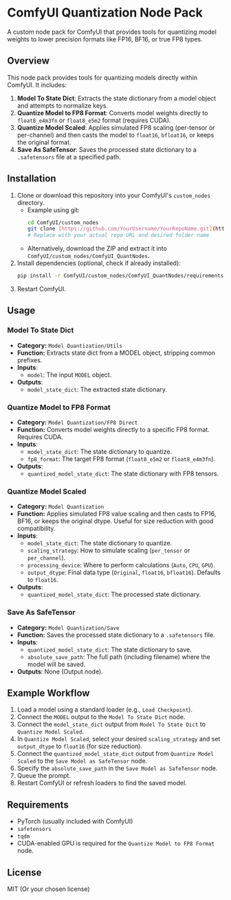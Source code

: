 # ComfyUI Quantization Node Pack

A custom node pack for ComfyUI that provides tools for quantizing model weights to lower precision formats like FP16, BF16, or true FP8 types.

## Overview

This node pack provides tools for quantizing models directly within ComfyUI. It includes:

1.  **Model To State Dict**: Extracts the state dictionary from a model object and attempts to normalize keys.
2.  **Quantize Model to FP8 Format**: Converts model weights directly to `float8_e4m3fn` or `float8_e5m2` format (requires CUDA).
3.  **Quantize Model Scaled**: Applies simulated FP8 scaling (per-tensor or per-channel) and then casts the model to `float16`, `bfloat16`, or keeps the original format.
4.  **Save As SafeTensor**: Saves the processed state dictionary to a `.safetensors` file at a specified path.

## Installation

1.  Clone or download this repository into your ComfyUI's `custom_nodes` directory.
    * Example using git:
        ```bash
        cd ComfyUI/custom_nodes
        git clone [https://github.com/YourUsername/YourRepoName.git](https://github.com/YourUsername/YourRepoName.git) ComfyUI_QuantNodes 
        # Replace with your actual repo URL and desired folder name
        ```
    * Alternatively, download the ZIP and extract it into `ComfyUI/custom_nodes/ComfyUI_QuantNodes`.
2.  Install dependencies (optional, check if already installed):
    ```bash
    pip install -r ComfyUI/custom_nodes/ComfyUI_QuantNodes/requirements.txt
    ```
3.  Restart ComfyUI.

## Usage

### Model To State Dict
* **Category:** `Model Quantization/Utils`
* **Function:** Extracts state dict from a MODEL object, stripping common prefixes.
* **Inputs**:
    * `model`: The input `MODEL` object.
* **Outputs**:
    * `model_state_dict`: The extracted state dictionary.

### Quantize Model to FP8 Format
* **Category:** `Model Quantization/FP8 Direct`
* **Function:** Converts model weights directly to a specific FP8 format. Requires CUDA.
* **Inputs**:
    * `model_state_dict`: The state dictionary to quantize.
    * `fp8_format`: The target FP8 format (`float8_e5m2` or `float8_e4m3fn`).
* **Outputs**:
    * `quantized_model_state_dict`: The state dictionary with FP8 tensors.

### Quantize Model Scaled
* **Category:** `Model Quantization`
* **Function:** Applies simulated FP8 value scaling and then casts to FP16, BF16, or keeps the original dtype. Useful for size reduction with good compatibility.
* **Inputs**:
    * `model_state_dict`: The state dictionary to quantize.
    * `scaling_strategy`: How to simulate scaling (`per_tensor` or `per_channel`).
    * `processing_device`: Where to perform calculations (`Auto`, `CPU`, `GPU`).
    * `output_dtype`: Final data type (`Original`, `float16`, `bfloat16`). Defaults to `float16`.
* **Outputs**:
    * `quantized_model_state_dict`: The processed state dictionary.

### Save As SafeTensor
* **Category:** `Model Quantization/Save`
* **Function:** Saves the processed state dictionary to a `.safetensors` file.
* **Inputs**:
    * `quantized_model_state_dict`: The state dictionary to save.
    * `absolute_save_path`: The full path (including filename) where the model will be saved.
* **Outputs**: None (Output node).

## Example Workflow

1.  Load a model using a standard loader (e.g., `Load Checkpoint`).
2.  Connect the `MODEL` output to the `Model To State Dict` node.
3.  Connect the `model_state_dict` output from `Model To State Dict` to `Quantize Model Scaled`.
4.  In `Quantize Model Scaled`, select your desired `scaling_strategy` and set `output_dtype` to `float16` (for size reduction).
5.  Connect the `quantized_model_state_dict` output from `Quantize Model Scaled` to the `Save Model as SafeTensor` node.
6.  Specify the `absolute_save_path` in the `Save Model as SafeTensor` node.
7.  Queue the prompt.
8.  Restart ComfyUI or refresh loaders to find the saved model.

## Requirements

* PyTorch (usually included with ComfyUI)
* `safetensors`
* `tqdm`
* CUDA-enabled GPU is required for the `Quantize Model to FP8 Format` node.

## License

MIT (Or your chosen license)
